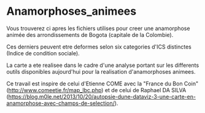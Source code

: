 # Anamorphoses_animees

Vous trouverez ci apres les fichiers utilises pour creer une anamorphose animée des arrondissements de Bogota (capitale de la Colombie).

Ces derniers peuvent etre deformes selon six categories d'ICS distinctes (Indice de condition sociale).

La carte a ete realisee dans le cadre d'une analyse portant sur les differents outils disponibles aujourd'hui pour la realisation d'anamorphoses animees.

Ce travail est inspire de celui d'Etienne COME avec la "France du Bon Coin"(http://www.comeetie.fr/map_lbc.php) et de celui de Raphael DA SILVA (https://blog.m0le.net/2013/10/20/autopsie-dune-dataviz-3-une-carte-en-anamorphose-avec-champs-de-selection/).
